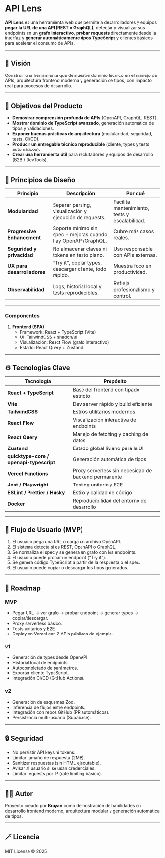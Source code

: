 # API Lens

**API Lens** es una herramienta web que permite a desarrolladores y equipos **pegar la URL de una API (REST o GraphQL)**, detectar y visualizar sus endpoints en un **grafo interactivo**, **probar requests** directamente desde la interfaz y **generar automáticamente tipos TypeScript** y clientes básicos para acelerar el consumo de APIs.

---

## 🎯 Visión

Construir una herramienta que demuestre dominio técnico en el manejo de APIs, arquitectura frontend moderna y generación de tipos, con impacto real para procesos de desarrollo.

---

## 🚀 Objetivos del Producto

- **Demostrar comprensión profunda de APIs** (OpenAPI, GraphQL, REST).
- **Mostrar dominio de TypeScript avanzado**, generación automática de tipos y validaciones.
- **Exponer buenas prácticas de arquitectura** (modularidad, seguridad, tests, CI/CD).
- **Producir un entregable técnico reproducible** (cliente, types y tests automáticos).
- **Crear una herramienta útil** para reclutadores y equipos de desarrollo (B2B / DevTools).

---

## 🧩 Principios de Diseño

| Principio | Descripción | Por qué |
|------------|-------------|----------|
| **Modularidad** | Separar parsing, visualización y ejecución de requests. | Facilita mantenimiento, tests y escalabilidad. |
| **Progressive Enhancement** | Soporte mínimo sin spec + mejoras cuando hay OpenAPI/GraphQL. | Cubre más casos reales. |
| **Seguridad y privacidad** | No almacenar claves ni tokens en texto plano. | Uso responsable con APIs externas. |
| **UX para desarrolladores** | “Try it”, copiar types, descargar cliente, todo rápido. | Muestra foco en productividad. |
| **Observabilidad** | Logs, historial local y tests reproducibles. | Refleja profesionalismo y control. |

---

### Componentes
1. **Frontend (SPA)**  
   - Framework: React + TypeScript (Vite)  
   - UI: TailwindCSS + shadcn/ui 
   - Visualización: React Flow (grafo interactivo)  
   - Estado: React Query + Zustand  
---

## ⚙️ Tecnologías Clave

| Tecnología | Propósito |
|-------------|------------|
| **React + TypeScript** | Base del frontend con tipado estricto |
| **Vite** | Dev server rápido y build eficiente |
| **TailwindCSS** | Estilos utilitarios modernos |
| **React Flow** | Visualización interactiva de endpoints |
| **React Query** | Manejo de fetching y caching de datos |
| **Zustand** | Estado global liviano para la UI |
| **quicktype-core / openapi-typescript** | Generación automática de tipos |
| **Vercel Functions** | Proxy serverless sin necesidad de backend permanente |
| **Jest / Playwright** | Testing unitario y E2E |
| **ESLint / Prettier / Husky** | Estilo y calidad de código |
| **Docker** | Reproducibilidad del entorno de desarrollo |

---

## 🧠 Flujo de Usuario (MVP)

1. El usuario pega una URL o carga un archivo OpenAPI.
2. El sistema detecta si es REST, OpenAPI o GraphQL.
3. Se normaliza el spec y se genera un grafo con los endpoints.
4. El usuario puede probar un endpoint (“Try it”).
5. Se genera código TypeScript a partir de la respuesta o el spec.
6. El usuario puede copiar o descargar los tipos generados.

---

## 🧪 Roadmap

### MVP
- Pegar URL → ver grafo → probar endpoint → generar types → copiar/descargar.
- Proxy serverless básico.
- Tests unitarios y E2E.
- Deploy en Vercel con 2 APIs públicas de ejemplo.

### v1
- Generación de types desde OpenAPI.
- Historial local de endpoints.
- Autocompletado de parámetros.
- Exportar cliente TypeScript.
- Integración CI/CD (GitHub Actions).

### v2
- Generación de esquemas Zod.
- Inferencia de flujos entre endpoints.
- Integración con repos GitHub (PR automáticos).
- Persistencia multi-usuario (Supabase).

---

## 🔒 Seguridad

- No persistir API keys ni tokens.  
- Limitar tamaño de respuesta (2MB).  
- Sanitizar respuestas (sin HTML ejecutable).  
- Avisar al usuario si se usan credenciales.  
- Limitar requests por IP (rate limiting básico).  

---

## 🧑‍💻 Autor

Proyecto creado por **Brayan** como demostración de habilidades en desarrollo frontend moderno, arquitectura modular y generación automática de tipos.

---

## 🪄 Licencia

MIT License © 2025
